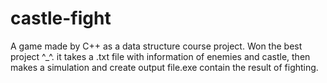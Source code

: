 # castle-fight
 A game made by C++ as a data structure course project. Won the best project ^_^.
 it takes a .txt file with information of enemies and castle,
 then makes a simulation and create output file.exe contain the result of fighting.
